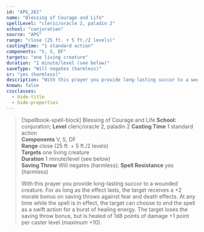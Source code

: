```yaml
---
id: "APG_261"
name: "Blessing of Courage and Life"
spellLevel: "cleric/oracle 2, paladin 2"
school: "conjuration"
source: "APG"
range: "close (25 ft. + 5 ft./2 levels)"
castingTime: "1 standard action"
components: "V, S, DF"
targets: "one living creature"
duration: "1 minute/level (see below)"
saveType: "Will negates (harmless)"
sr: "yes (harmless)"
description: "With this prayer you provide long-lasting succor to a wounded creature. For as long as the effect lasts, the target receives a +2 morale bonus on saving throws against fear and death effects.  At any time while the spell is in effect, the target can choose to end the spell as a swift action for a burst of healing energy. The target loses the saving throw bonus, but is healed of 1d8 points of damage +1 point per caster level (maximum +10)."
known: false
cssclasses:
  - hide-title
  - hide-properties
---
```


> [!spellbook-spell-block] Blessing of Courage and Life
> **School:** conjuration; **Level** cleric/oracle 2, paladin 2
> **Casting Time** 1 standard action  
> **Components** V, S, DF  
> **Range** close (25 ft. + 5 ft./2 levels)  
> **Targets** one living creature  
> **Duration** 1 minute/level (see below)  
> **Saving Throw** Will negates (harmless); **Spell Resistance** yes (harmless)
> 
> With this prayer you provide long-lasting succor to a wounded creature. For as long as the effect lasts, the target receives a +2 morale bonus on saving throws against fear and death effects.  At any time while the spell is in effect, the target can choose to end the spell as a swift action for a burst of healing energy. The target loses the saving throw bonus, but is healed of 1d8 points of damage +1 point per caster level (maximum +10).